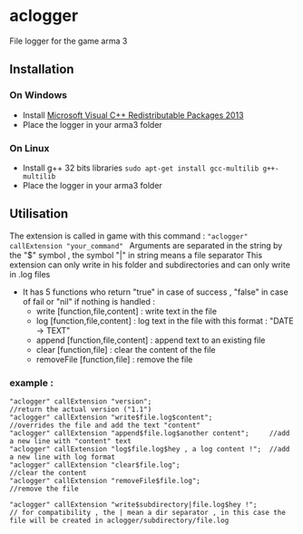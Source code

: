 # aclogger
File logger for the game arma 3

## Installation

### On Windows
- Install [Microsoft Visual C++ Redistributable Packages 2013](https://www.microsoft.com/en-us/download/details.aspx?id=40784)
- Place the logger in your arma3 folder

### On Linux
- Install g++ 32 bits libraries ``` sudo apt-get install gcc-multilib g++-multilib ```
- Place the logger in your arma3 folder

## Utilisation

The extension is called in game with this command : ```"aclogger" callExtension "your_command" ```
Arguments are separated in the string by the "$" symbol , the symbol "|" in string means a file separator
This extension can only write in his folder and subdirectories and can only write in .log files

- It has 5 functions who return "true" in case of success , "false" in case of fail or "nil" if nothing is handled :
  - write [function,file,content] : write text in the file
  - log [function,file,content] : log text in the file with this format : "DATE -> TEXT"
  - append [function,file,content] : append text to an existing file
  - clear [function,file] : clear the content of the file
  - removeFile [function,file] : remove the file

### example :
```sqf
"aclogger" callExtension "version";                             //return the actual version ("1.1")
"aclogger" callExtension "write$file.log$content";              //overrides the file and add the text "content"
"aclogger" callExtension "append$file.log$another content";     //add a new line with "content" text
"aclogger" callExtension "log$file.log$hey , a log content !";  //add a new line with log format
"aclogger" callExtension "clear$file.log";                      //clear the content
"aclogger" callExtension "removeFile$file.log";                 //remove the file

"aclogger" callExtension "write$subdirectory|file.log$hey !"; 
// for compatibility , the | mean a dir separator , in this case the file will be created in aclogger/subdirectory/file.log
```

